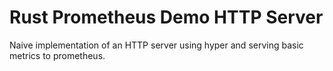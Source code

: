 Rust Prometheus Demo HTTP Server
================================

Naive implementation of an HTTP server using hyper and serving basic metrics to prometheus.
